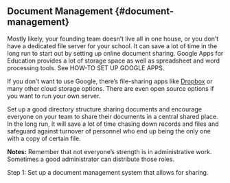 ## Document Management {#document-management}

Mostly likely, your founding team doesn’t live all in one house, or you don’t have a dedicated file server for your school. It can save a lot of time in the long run to start out by setting up online document sharing. Google Apps for Education provides a lot of storage space as well as spreadsheet and word processing tools. See HOW-TO SET UP GOOGLE APPS.

If you don’t want to use Google, there’s file-sharing apps like [Dropbox](https://www.dropbox.com/) or many other cloud storage options. There are even open source options if you want to run your own server.

Set up a good directory structure sharing documents and encourage everyone on your team to share their documents in a central shared place. In the long run, it will save a lot of time chasing down records and files and safeguard against turnover of personnel who end up being the only one with a copy of certain file.

**Notes:** Remember that not everyone’s strength is in administrative work. Sometimes a good administrator can distribute those roles.

Step 1: Set up a document management system that allows for sharing.